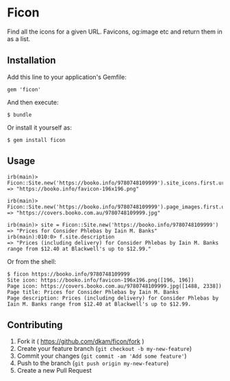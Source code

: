 # Ficon

Find all the icons for a given URL.  Favicons, og:image etc and return them in as a list.

## Installation

Add this line to your application's Gemfile:

    gem 'ficon'

And then execute:

    $ bundle

Or install it yourself as:

    $ gem install ficon

## Usage

    irb(main)> Ficon::Site.new('https://booko.info/9780748109999').site_icons.first.url
    => "https://booko.info/favicon-196x196.png"

    irb(main)> Ficon::Site.new('https://booko.info/9780748109999').page_images.first.url
    => "https://covers.booko.com.au/9780748109999.jpg"

    irb(main)> site = Ficon::Site.new('https://booko.info/9780748109999')
    => "Prices for Consider Phlebas by Iain M. Banks"
    irb(main):010:0> f.site.description
    => "Prices (including delivery) for Consider Phlebas by Iain M. Banks range from $12.40 at Blackwell's up to $12.99."



Or from the shell:

    $ ficon https://booko.info/9780748109999
    Site icon: https://booko.info/favicon-196x196.png([196, 196])
    Page icon: https://covers.booko.com.au/9780748109999.jpg([1488, 2338])
    Page title: Prices for Consider Phlebas by Iain M. Banks
    Page description: Prices (including delivery) for Consider Phlebas by Iain M. Banks range from $12.40 at Blackwell's up to $12.99.

## Contributing

1. Fork it ( https://github.com/dkam/ficon/fork )
2. Create your feature branch (`git checkout -b my-new-feature`)
3. Commit your changes (`git commit -am 'Add some feature'`)
4. Push to the branch (`git push origin my-new-feature`)
5. Create a new Pull Request
